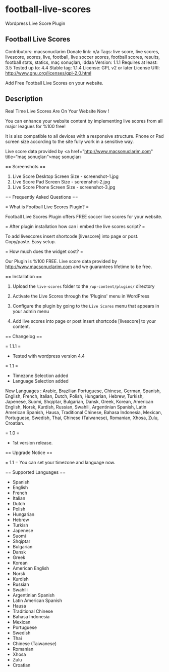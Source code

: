 # football-live-scores
Wordpress Live Score Plugin

## Football Live Scores 

Contributors: macsonuclarim
Donate link: n/a
Tags: live score, live scores, livescore, scores, live, football, live soccer scores, football scores, results, football stats, statics, maç sonuçları, iddaa
Version: 1.1.1
Requires at least: 3.5
Tested up to: 4.4
Stable tag: 1.1.4
License: GPL v2 or later
License URI: http://www.gnu.org/licenses/gpl-2.0.html

Add Free Football Live Scores on your website.

## Description 


Real Time Live Scores Are On Your Website Now !

You can enhance your website content by implementing live scores from all major leagues for %100 free! 

It is also compatible to all devices with a responsive structure. Phone or Pad screen size according to the site fully work in a sensitive way.

Live score data provided by <a href="http://www.macsonuclarim.com" title=“maç sonuçları“>maç sonuçları</a>

== Screenshots ==

1. Live Score Desktop Screen Size - screenshot-1.jpg
2. Live Score Pad Screen Size - screenshot-2.jpg
3. Live Score Phone Screen Size - screenshot-3.jpg


== Frequently Asked Questions ==



= What is Football Live Scores Plugin? =


Football Live Scores Plugin offers FREE soccer live scores for your website.

= After plugin installation how can i embed the live scores script? =

To add livescores insert shortcode [livescore] into page or post. Copy/paste. Easy setup.

= How much does the widget cost? =

Our Plugin is %100 FREE. Live score data provided by http://www.macsonuclarim.com and we guarantees lifetime to be free.


== Installation ==

1. Upload the `live-scores` folder to the `/wp-content/plugins/` directory

1. Activate the Live Scores through the 'Plugins' menu in WordPress

1. Configure the plugin by going to the `Live Scores` menu that appears in your admin menu
1. Add live scores into page or post insert shortcode [livescore] to your content.

== Changelog ==

= 1.1.1 =
* Tested with wordpress version 4.4 

= 1.1 =
* Timezone Selection added
* Language Selection added

New Languages : Arabic, Brazilian Portuguese, Chinese, German, Spanish, English, French, Italian, Dutch, Polish, Hungarian, Hebrew, Turkish, Japenese, Suomi, Shqiptar, Bulgarian, Dansk, Greek, Korean, American English, Norsk, Kurdish, Russian, Swahili, Argentinian Spanish, Latin American Spanish, Hausa, Traditional Chinese, Bahasa Indonesia, Mexican, Portuguese, Swedish, Thai, Chinese (Taiwanese), Romanian, Xhosa, Zulu, Croatian.

= 1.0 =
* 1st version release.

== Upgrade Notice ==

= 1.1 =
You can set your timezone and language now.

== Supported Languages ==

* Spanish
* English
* French
* Italian
* Dutch
* Polish
* Hungarian
* Hebrew
* Turkish
* Japenese
* Suomi
* Shqiptar
* Bulgarian
* Dansk
* Greek
* Korean
* American English
* Norsk
* Kurdish
* Russian
* Swahili
* Argentinian Spanish
* Latin American Spanish
* Hausa
* Traditional Chinese
* Bahasa Indonesia
* Mexican
* Portuguese
* Swedish
* Thai
* Chinese (Taiwanese)
* Romanian
* Xhosa
* Zulu
* Croatian
